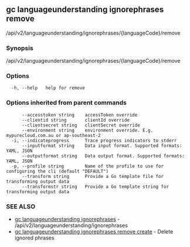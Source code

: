 ## gc languageunderstanding ignorephrases remove

/api/v2/languageunderstanding/ignorephrases/{languageCode}/remove

### Synopsis

/api/v2/languageunderstanding/ignorephrases/{languageCode}/remove

### Options

```
  -h, --help   help for remove
```

### Options inherited from parent commands

```
      --accesstoken string    accessToken override
      --clientid string       clientId override
      --clientsecret string   clientSecret override
      --environment string    environment override. E.g. mypurecloud.com.au or ap-southeast-2
  -i, --indicateprogress      Trace progress indicators to stderr
      --inputformat string    Data input format. Supported formats: YAML, JSON
      --outputformat string   Data output format. Supported formats: YAML, JSON
  -p, --profile string        Name of the profile to use for configuring the cli (default "DEFAULT")
      --transform string      Provide a Go template file for transforming output data
      --transformstr string   Provide a Go template string for transforming output data
```

### SEE ALSO

* [gc languageunderstanding ignorephrases](gc_languageunderstanding_ignorephrases.html)	 - /api/v2/languageunderstanding/ignorephrases
* [gc languageunderstanding ignorephrases remove create](gc_languageunderstanding_ignorephrases_remove_create.html)	 - Delete ignored phrases


